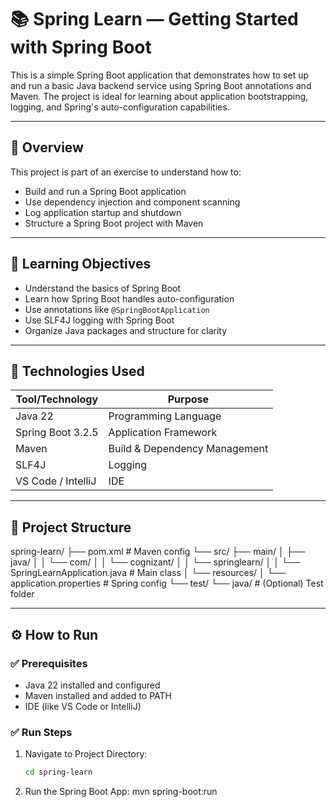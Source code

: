 # 📚 Spring Learn — Getting Started with Spring Boot

This is a simple Spring Boot application that demonstrates how to set up and run a basic Java backend service using Spring Boot annotations and Maven. The project is ideal for learning about application bootstrapping, logging, and Spring's auto-configuration capabilities.

---

## 📆 Overview

This project is part of an exercise to understand how to:

- Build and run a Spring Boot application
- Use dependency injection and component scanning
- Log application startup and shutdown
- Structure a Spring Boot project with Maven

---

## 🎯 Learning Objectives

- Understand the basics of Spring Boot
- Learn how Spring Boot handles auto-configuration
- Use annotations like `@SpringBootApplication`
- Use SLF4J logging with Spring Boot
- Organize Java packages and structure for clarity

---

## 🧰 Technologies Used

| Tool/Technology       | Purpose                         |
|-----------------------|---------------------------------|
| Java 22               | Programming Language            |
| Spring Boot 3.2.5     | Application Framework           |
| Maven                 | Build & Dependency Management   |
| SLF4J                 | Logging                         |
| VS Code / IntelliJ    | IDE                             |

---

## 📁 Project Structure

spring-learn/
├── pom.xml # Maven config
└── src/
├── main/
│ ├── java/
│ │ └── com/
│ │ └── cognizant/
│ │ └── springlearn/
│ │ └── SpringLearnApplication.java # Main class
│ └── resources/
│ └── application.properties # Spring config
└── test/
└── java/ # (Optional) Test folder



---

## ⚙️ How to Run

### ✅ Prerequisites

- Java 22 installed and configured
- Maven installed and added to PATH
- IDE (like VS Code or IntelliJ)

### ✅ Run Steps

1. Navigate to Project Directory:

   ```bash
   cd spring-learn
2. Run the Spring Boot App:
   mvn spring-boot:run
   ```bash
